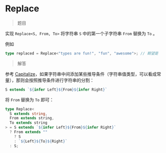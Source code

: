 # Replace

<BtnGroup 
  issue="https://tsch.js.org/116/solutions"
  answer="https://github.com/type-challenges/type-challenges/issues/31932"
/>

> 题目

实现 `Replace<S, From, To>` 将字符串 `S` 中的第一个子字符串 `From` 替换为 `To` 。

例如

```ts
type replaced = Replace<"types are fun!", "fun", "awesome">; // 期望是 'types are awesome!'
```

> 解答

参考 [Capitalize](/challenges/medium/00110-medium-capitalize.html)，如果字符串中间添加某些推导条件（字符串值类型，可以看成常量），那则会按照推导条件进行字符串的分割：

```ts
S extends `${infer Left}${From}${infer Right}`
```

将 `From` 替换为 `To` 即可：

```ts
type Replace<
  S extends string,
  From extends string,
  To extends string
> = S extends `${infer Left}${From}${infer Right}`
  ? From extends ""
    ? S
    : `${Left}${To}${Right}`
  : S;
```
